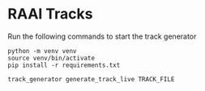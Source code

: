 # RAAI Tracks

Run the following commands to start the track generator

    python -m venv venv
    source venv/bin/activate
    pip install -r requirements.txt

    track_generator generate_track_live TRACK_FILE
